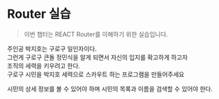 # Router 실습

> 이번 챕터는 REACT Router를 이해하기 위한 실습입니다.

<p>
주인공 박지호는 구로구 일인자이다.<br>
그런게 구로구 큰돌 정민식을 알게 되면서 자신의 입지를 확고하게 하고자 <br>
조직의 세력을 키우려고 한다. <br>
구로구 시민을 박지호 세력으로 스카우트 하는 프로그램을 만들어주세요 <br>

시민의 상세 정보를 볼 수 있어야 하며 시민의 목록과 이름을 검색할 수 있어야 한다. <br>
</p>